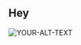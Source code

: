 ## Hey

<picture>
 <source media="(prefers-color-scheme: dark)" srcset="https://img.freepik.com/free-photo/gradient-blue-abstract-background-smooth-dark-blue-with-black-vignette-studio_1258-72478.jpg?t=st=1725448836~exp=1725452436~hmac=112521cb387a09921833ac3270fb187841c2a3f33d4fe3d456fc456a1c54f443&w=740">
 <source media="(prefers-color-scheme: light)" srcset="YOUR-LIGHTMODE-IMAGE">
 <img alt="YOUR-ALT-TEXT" src="YOUR-DEFAULT-IMAGE">
</picture>

<!--
**Gouuuse/Gouuuse** is a ✨ _special_ ✨ repository because its `README.md` (this file) appears on your GitHub profile.

Here are some ideas to get you started:

- 🔭 I’m currently working on ...
- 🌱 I’m currently learning ...
- 👯 I’m looking to collaborate on ...
- 🤔 I’m looking for help with ...
- 💬 Ask me about ...
- 📫 How to reach me: ...
- 😄 Pronouns: ...
- ⚡ Fun fact: ...
-->
